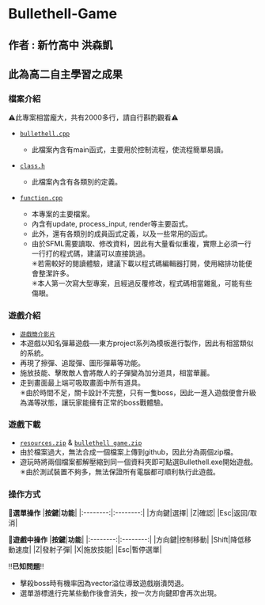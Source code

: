 # Bullethell-Game
## 作者 : 新竹高中 洪森凱
## 此為高二自主學習之成果
### **檔案介紹**
⚠此專案相當龐大，共有2000多行，請自行斟酌觀看⚠

* [`bullethell.cpp`](https://github.com/1Needle/Bullethell-Game/blob/main/bullethell.cpp)
  * 此檔案內含有main函式，主要用於控制流程，使流程簡單易讀。

* [`class.h`](https://github.com/1Needle/Bullethell-Game/blob/main/class.h)
  * 此檔案內含有各類別的定義。

* [`function.cpp`](https://github.com/1Needle/Bullethell-Game/blob/main/function.cpp)
  * 本專案的主要檔案。
  * 內含有update, process_input, render等主要函式。
  * 此外，還有各類別的成員函式定義，以及一些常用的函式。
  * 由於SFML需要讀取、修改資料，因此有大量看似重複，實際上必須一行一行打的程式碼，建議可以直接跳過。\
✳若需較好的閱讀體驗，建議下載以程式碼編輯器打開，使用縮排功能便會整潔許多。\
✳本人第一次寫大型專案，且經過反覆修改，程式碼相當雜亂，可能有些傷眼。

### **遊戲介紹**
* [`遊戲簡介影片`](https://youtu.be/LUHO80q1KDo)
* 本遊戲以知名彈幕遊戲──東方project系列為模板進行製作，因此有相當類似的系統。
* 再現了擦彈、追蹤彈、圖形彈幕等功能。
* 施放技能、擊敗敵人會將敵人的子彈變為加分道具，相當華麗。
* 走到畫面最上端可吸取畫面中所有道具。\
✳由於時間不足，關卡設計不完整，只有一隻boss，因此一進入遊戲便會升級為滿等狀態，讓玩家能擁有正常的boss戰體驗。

### 遊戲下載
* [`resources.zip`](https://github.com/1Needle/Bullethell-Game/blob/main/resources.zip) & [`bullethell game.zip`](https://github.com/1Needle/Bullethell-Game/blob/main/bullethell%20game.zip)
* 由於檔案過大，無法合成一個檔案上傳到github，因此分為兩個zip檔。
* 遊玩時將兩個檔案都解壓縮到同一個資料夾即可點選Bullethell.exe開始遊戲。\
✳由於測試裝置不夠多，無法保證所有電腦都可順利執行此遊戲。

### 操作方式
🔳**選單操作**
|**按鍵**|**功能**|
|:--------:|:--------:|
|方向鍵|選擇|
|Z|確認|
|Esc|返回/取消|

🔳**遊戲中操作**
|**按鍵**|**功能**|
|:--------:|:--------:|
|方向鍵|控制移動|
|Shift|降低移動速度|
|Z|發射子彈|
|X|施放技能|
|Esc|暫停選單|

‼**已知問題**‼
* 擊殺boss時有機率因為vector溢位導致遊戲崩潰閃退。
* 選單游標進行完某些動作後會消失，按一次方向鍵即會再次出現。
